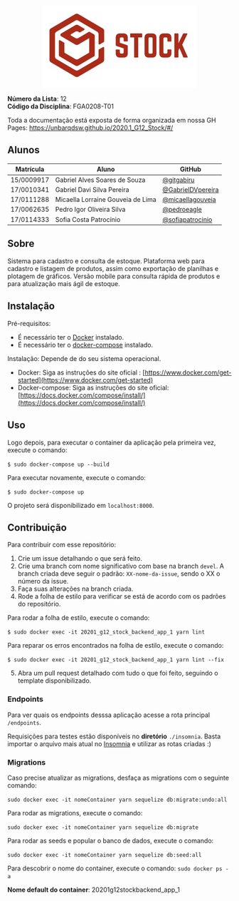 <p align="center">
<img src="./assets/Logo03.jpg" />
</p>

**Número da Lista**: 12<br>
**Código da Disciplina**: FGA0208-T01<br>

Toda a documentação está exposta de forma organizada em nossa GH Pages: https://unbarqdsw.github.io/2020.1_G12_Stock/#/


## Alunos

| Matrícula  | Aluno    |GitHub                         |
| ---------- | --------------------------------- | - |
| 15/0009917 | Gabriel Alves Soares de Souza     | [@gitgabiru](https://github.com/gitgabiru)
| 17/0010341 | Gabriel Davi Silva Pereira        | [@GabrielDVpereira](https://github.com/GabrielDVpereira)
| 17/0111288 | Micaella Lorraine Gouveia de Lima | [@micaellagouveia](https://github.com/micaellagouveia)
| 17/0062635 | Pedro Igor Oliveira Silva         | [@pedroeagle](https://github.com/pedroeagle)
| 17/0114333 | Sofia Costa Patrocínio            | [@sofiapatrocinio](https://github.com/sofiapatrocinio)

## Sobre

Sistema para cadastro e consulta de estoque. Plataforma web para cadastro e listagem de produtos, assim como exportação de planilhas e plotagem de gráficos. Versão mobile para consulta rápida de produtos e para atualização mais ágil de estoque.

## Instalação

Pré-requisitos: 
* É necessário ter o [Docker](https://www.docker.com/) instalado.
* É necessário ter o [docker-compose](https://docs.docker.com/compose/) instalado.

Instalação: 
Depende de do seu sistema operacional.
* Docker: Siga as instruções do site oficial : [https://www.docker.com/get-started](https://www.docker.com/get-started)
* Docker-compose: Siga as instruções do site oficial: [https://docs.docker.com/compose/install/](https://docs.docker.com/compose/install/)


## Uso

Logo depois, para executar o container da aplicação pela primeira vez, execute o comando:

```$ sudo docker-compose up --build```

Para executar novamente, execute o comando:

```$ sudo docker-compose up```

O projeto será disponibilizado em  ```localhost:8000```.
## Contribuição
Para contribuir com esse repositório:
1. Crie um issue detalhando o que será feito.
2. Crie uma branch com nome significativo com base na branch ```devel```. A branch criada deve seguir o padrão: ```XX-nome-da-issue```, sendo o XX o número da issue.
3. Faça suas alterações na branch criada.
4. Rode a folha de estilo para verificar se está de acordo com os padrões do repositório.

Para rodar a folha de estilo, execute o comando:

```$ sudo docker exec -it 20201_g12_stock_backend_app_1 yarn lint```

Para reparar os erros encontrados na folha de estilo, execute o comando:


```$ sudo docker exec -it 20201_g12_stock_backend_app_1 yarn lint --fix```

5. Abra um pull request detalhado com tudo o que foi feito, seguindo o template disponibilizado.

### Endpoints

Para ver quais os endpoints desssa aplicação acesse a rota principal ```/endpoints```.

Requisições para testes estão disponíveis no **diretório** ```./insomnia```. Basta importar o arquivo mais atual no [Insomnia](https://github.com/Kong/insomnia)
e utilizar as rotas criadas :)

### Migrations
Caso precise atualizar as migrations, desfaça as migrations com o seguinte comando:

```sudo docker exec -it nomeContainer yarn sequelize db:migrate:undo:all```

Para rodar as migrations, execute o comando:

```sudo docker exec -it nomeContainer yarn sequelize db:migrate```

Para rodar as seeds e popular o banco de dados, execute o comando:

```sudo docker exec -it nomeContainer yarn sequelize db:seed:all```

Para descobrir o nome do container, execute o comando: ```sudo docker ps -a```

**Nome default do container**: 20201g12stockbackend_app_1